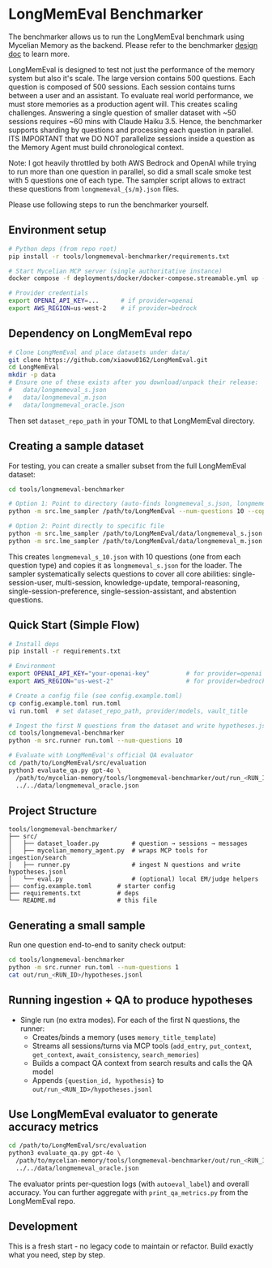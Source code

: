 # LongMemEval Benchmarker

The benchmarker allows us to run the LongMemEval benchmark using Mycelian Memory as the backend. Please refer to the benchmarker [design doc](../../docs/designs/langgraph_longmemeval_benchmarker.md) to learn more. 

LongMemEval is designed to test not just the performance of the memory system but also it's scale. The large version contains 500 questions. Each question is composed of 500 sessions. Each session contains turns between a user and an assistant. To evaluate real world performance, we must store memories as a production agent will. This creates scaling challenges. Answering a single question of smaller dataset with ~50 sessions requires ~60 mins with Claude Haiku 3.5. Hence, the benchmarker supports sharding by questions and processing each question in parallel. ITS IMPORTANT that we DO NOT parallelize sessions inside a question as the Memory Agent must build chronological context. 

Note: I got heavily throttled by both AWS Bedrock and OpenAI while trying to run more than one question in parallel, so did a small scale smoke test with 5 questions one of each type. The sampler script allows to extract these questions from `longmemeval_{s/m}.json` files. 

Please use following steps to run the benchmarker yourself.

## Environment setup

```bash
# Python deps (from repo root)
pip install -r tools/longmemeval-benchmarker/requirements.txt

# Start Mycelian MCP server (single authoritative instance)
docker compose -f deployments/docker/docker-compose.streamable.yml up -d

# Provider credentials
export OPENAI_API_KEY=...      # if provider=openai
export AWS_REGION=us-west-2    # if provider=bedrock
```

## Dependency on LongMemEval repo

```bash
# Clone LongMemEval and place datasets under data/
git clone https://github.com/xiaowu0162/LongMemEval.git
cd LongMemEval
mkdir -p data
# Ensure one of these exists after you download/unpack their release:
#   data/longmemeval_s.json
#   data/longmemeval_m.json
#   data/longmemeval_oracle.json
```

Then set `dataset_repo_path` in your TOML to that LongMemEval directory.

## Creating a sample dataset

For testing, you can create a smaller subset from the full LongMemEval dataset:

```bash
cd tools/longmemeval-benchmarker

# Option 1: Point to directory (auto-finds longmemeval_s.json, longmemeval_m.json, etc.)
python -m src.lme_sampler /path/to/LongMemEval --num-questions 10 --copy-as-s

# Option 2: Point directly to specific file
python -m src.lme_sampler /path/to/LongMemEval/data/longmemeval_s.json --num-questions 10 --copy-as-s
python -m src.lme_sampler /path/to/LongMemEval/data/longmemeval_m.json --num-questions 10 --copy-as-s
```

This creates `longmemeval_s_10.json` with 10 questions (one from each question type) and copies it as `longmemeval_s.json` for the loader. The sampler systematically selects questions to cover all core abilities: single-session-user, multi-session, knowledge-update, temporal-reasoning, single-session-preference, single-session-assistant, and abstention questions.

## Quick Start (Simple Flow)

```bash
# Install deps
pip install -r requirements.txt

# Environment
export OPENAI_API_KEY="your-openai-key"          # for provider=openai
export AWS_REGION="us-west-2"                    # for provider=bedrock

# Create a config file (see config.example.toml)
cp config.example.toml run.toml
vi run.toml  # set dataset_repo_path, provider/models, vault_title

# Ingest the first N questions from the dataset and write hypotheses.jsonl
cd tools/longmemeval-benchmarker
python -m src.runner run.toml --num-questions 10

# Evaluate with LongMemEval's official QA evaluator
cd /path/to/LongMemEval/src/evaluation
python3 evaluate_qa.py gpt-4o \
  /path/to/mycelian-memory/tools/longmemeval-benchmarker/out/run_<RUN_ID>/hypotheses.jsonl \
  ../../data/longmemeval_oracle.json
```

## Project Structure

```
tools/longmemeval-benchmarker/
├── src/
│   ├── dataset_loader.py         # question → sessions → messages
│   ├── mycelian_memory_agent.py  # wraps MCP tools for ingestion/search
│   ├── runner.py                 # ingest N questions and write hypotheses.jsonl
│   └── eval.py                   # (optional) local EM/judge helpers
├── config.example.toml       # starter config
├── requirements.txt          # deps
└── README.md                 # this file
```

## Generating a small sample

Run one question end-to-end to sanity check output:

```bash
cd tools/longmemeval-benchmarker
python -m src.runner run.toml --num-questions 1
cat out/run_<RUN_ID>/hypotheses.jsonl
```

## Running ingestion + QA to produce hypotheses

- Single run (no extra modes). For each of the first N questions, the runner:
  - Creates/binds a memory (uses `memory_title_template`)
  - Streams all sessions/turns via MCP tools (`add_entry`, `put_context`, `get_context`, `await_consistency`, `search_memories`)
  - Builds a compact QA context from search results and calls the QA model
  - Appends `{question_id, hypothesis}` to `out/run_<RUN_ID>/hypotheses.jsonl`

## Use LongMemEval evaluator to generate accuracy metrics

```bash
cd /path/to/LongMemEval/src/evaluation
python3 evaluate_qa.py gpt-4o \
  /path/to/mycelian-memory/tools/longmemeval-benchmarker/out/run_<RUN_ID>/hypotheses.jsonl \
  ../../data/longmemeval_oracle.json
```

The evaluator prints per-question logs (with `autoeval_label`) and overall accuracy. You can further aggregate with `print_qa_metrics.py` from the LongMemEval repo.

## Development

This is a fresh start - no legacy code to maintain or refactor. Build exactly what you need, step by step.
